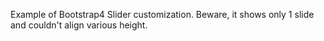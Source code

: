 Example of Bootstrap4 Slider customization. Beware, it shows only 1 slide and couldn't align various height.
